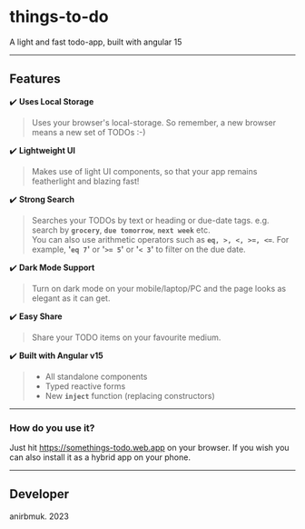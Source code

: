 # things-to-do  
A light and fast todo-app, built with angular 15  

- - - -

## Features  
:heavy_check_mark: **Uses Local Storage**  
> Uses your browser's local-storage. So remember, a new browser means a new set of TODOs :-)  

:heavy_check_mark: **Lightweight UI**  
> Makes use of light UI components, so that your app remains featherlight and blazing fast!  

:heavy_check_mark: **Strong Search**  
> Searches your TODOs by text or heading or due-date tags. e.g. search by **`grocery`**, **`due tomorrow`**, **`next week`** etc.  
> You can also use arithmetic operators such as **`eq, >, <, >=, <=`**. For example, **'`eq 7`'** or **'`>= 5`'** or **'`< 3`'** to filter on the due date.  

:heavy_check_mark: **Dark Mode Support**  
> Turn on dark mode on your mobile/laptop/PC and the page looks as elegant as it can get.  

:heavy_check_mark: **Easy Share**  
> Share your TODO items on your favourite medium.  

:heavy_check_mark: **Built with Angular v15**  
> - All standalone components  
> - Typed reactive forms  
> - New **`inject`** function (replacing constructors)  

- - - -

### How do you use it?  
Just hit https://somethings-todo.web.app on your browser. If you wish you can also install it as a hybrid app on your phone.  

- - - -

## Developer  
anirbmuk. 2023  
